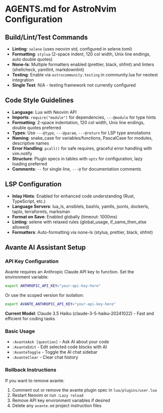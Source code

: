 # AGENTS.md for AstroNvim Configuration

## Build/Lint/Test Commands
- **Linting**: `selene` (uses neovim std, configured in selene.toml)
- **Formatting**: `stylua` (2-space indent, 120 col width, Unix line endings, auto double quotes)
- **None-ls**: Multiple formatters enabled (prettier, black, shfmt) and linters (shellcheck, yamllint, markdownlint)
- **Testing**: Enable via `astrocommunity.testing` in community.lua for neotest integration
- **Single Test**: N/A - testing framework not currently configured

## Code Style Guidelines
- **Language**: Lua with Neovim API
- **Imports**: `require("module")` for dependencies, `---@module` for type hints
- **Formatting**: 2-space indentation, 120 col width, Unix line endings, double quotes preferred
- **Types**: Use `---@type`, `---@param`, `---@return` for LSP type annotations
- **Naming**: snake_case for variables/functions, PascalCase for modules, descriptive names
- **Error Handling**: `pcall()` for safe requires, graceful error handling with vim.notify
- **Structure**: Plugin specs in tables with `opts` for configuration, lazy loading preferred
- **Comments**: `--` for single line, `---@` for documentation comments

## LSP Configuration
- **Inlay Hints**: Enabled for enhanced code understanding (Rust, TypeScript, etc.)
- **Language Servers**: lua_ls, ansiblels, bashls, yamlls, jsonls, dockerls, taplo, terraformls, marksman
- **Format on Save**: Enabled globally (timeout: 1000ms)
- **Linting**: selene with relaxed rules (global_usage, if_same_then_else allowed)
- **Formatters**: Auto-formatting via none-ls (stylua, prettier, black, shfmt)

## Avante AI Assistant Setup

### API Key Configuration
Avante requires an Anthropic Claude API key to function. Set the environment variable:
```bash
export ANTHROPIC_API_KEY="your-api-key-here"
```
Or use the scoped version for isolation:
```bash
export AVANTE_ANTHROPIC_API_KEY="your-api-key-here"
```

**Current Model**: Claude 3.5 Haiku (claude-3-5-haiku-20241022) - Fast and efficient for coding tasks

### Basic Usage
- `:AvanteAsk [question]` - Ask AI about your code
- `:AvanteEdit` - Edit selected code blocks with AI
- `:AvanteToggle` - Toggle the AI chat sidebar
- `:AvanteClear` - Clear chat history

### Rollback Instructions
If you want to remove avante:
1. Comment out or remove the avante plugin spec in `lua/plugins/user.lua`
2. Restart Neovim or run `:Lazy reload`
3. Remove API key environment variables if desired
4. Delete any `avante.md` project instruction files